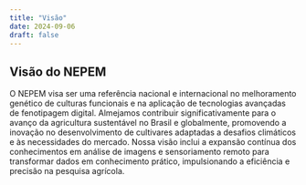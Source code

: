 ```yaml
---
title: "Visão"
date: 2024-09-06
draft: false
---
```


## Visão do NEPEM

O NEPEM visa ser uma referência nacional e internacional no melhoramento genético de culturas funcionais e na aplicação de tecnologias avançadas de fenotipagem digital. Almejamos contribuir significativamente para o avanço da agricultura sustentável no Brasil e globalmente, promovendo a inovação no desenvolvimento de cultivares adaptadas a desafios climáticos e às necessidades do mercado. Nossa visão inclui a expansão contínua dos conhecimentos em análise de imagens e sensoriamento remoto para transformar dados em conhecimento prático, impulsionando a eficiência e precisão na pesquisa agrícola.
